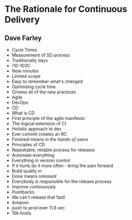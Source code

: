 # The Rationale for Continuous Delivery
## Dave Farley

* Cycle Times
 * Measurement of SD process
 * Traditionally days
  * (10-103!)
 * Now minutes
  * Limited scope
  * Easy to remember what's changed
 * Optimising cycle time
  * Drivess all of the new practices
   * Agile
   * DevOps
   * CD
* What is CD
 * First principle of the agile manifesto
 * The logical estension of CI
 * Holistic approach to dev
 * Ever commit creates an RC
 * Finished means _in the hands of users_
* Principles of CD
 * Repeatable, reliable process for releases
 * Automate everything
 * Everything in version control
 * If it hurts do it more often - bring the pain forward
 * Build quality in
 * Done means *released*
 * Everybody is responsible for the release process
 * Improve continuously
* Pushbacks
 * We can't release that fast!
  * Amazon
   * push to prod ever 11.6 sec
   * 10k hosts
